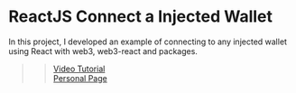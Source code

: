 # ReactJS Connect a Injected Wallet
In this project, I developed an example of connecting to any injected wallet using React with web3, web3-react and packages. 

>> <a href="https://youtu.be/7m7pi3kMe_g">Video Tutorial </a>  
>> <a href="https://eftal.me">Personal Page </a>
